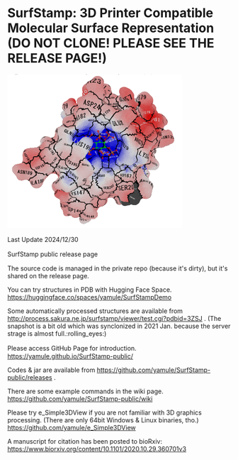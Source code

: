 # SurfStamp: 3D Printer Compatible Molecular Surface Representation (DO NOT CLONE! PLEASE SEE THE RELEASE PAGE!)

![example](https://raw.githubusercontent.com/yamule/SurfStamp-public/master/docs/img/apbs_example.png)　　

Last Update 2024/12/30

SurfStamp public release page 　　

The source code is managed in the private repo (because it's dirty), but it's shared on the release page.

You can try structures in PDB with Hugging Face Space.  
https://huggingface.co/spaces/yamule/SurfStampDemo

Some automatically processed structures are available from
http://process.sakura.ne.jp/surfstamp/viewer/test.cgi?pdbid=3ZSJ
. (The snapshot is a bit old which was synclonized in 2021 Jan. because the server strage is almost full.:rolling_eyes:)

Please access GitHub Page for introduction.　
https://yamule.github.io/SurfStamp-public/

Codes & jar are available from 
https://github.com/yamule/SurfStamp-public/releases
.

There are some example commands in the wiki page.
https://github.com/yamule/SurfStamp-public/wiki

Please try e_Simple3DView if you are not familiar with 3D graphics processing. (There are only 64bit Windows & Linux binaries, tho.)
https://github.com/yamule/e_Simple3DView


A manuscript for citation has been posted to bioRxiv:
https://www.biorxiv.org/content/10.1101/2020.10.29.360701v3
